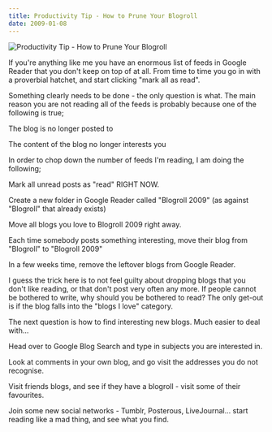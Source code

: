 ```yaml
---
title: Productivity Tip - How to Prune Your Blogroll
date: 2009-01-08
---
```


![Productivity Tip - How to Prune Your Blogroll](https://source.unsplash.com/0gkw_9fy0eQ/1600x900)

If you're anything like me you have an enormous list of feeds in Google Reader that you don't keep on top of at all. From time to time you go in with a proverbial hatchet, and start clicking "mark all as read".

Something clearly needs to be done - the only question is what. The main reason you are not reading all of the feeds is probably because one of the following is true;

The blog is no longer posted to

The content of the blog no longer interests you

In order to chop down the number of feeds I'm reading, I am doing the following;

Mark all unread posts as "read" RIGHT NOW.

Create a new folder in Google Reader called "Blogroll 2009" (as against "Blogroll" that already exists)

Move all blogs you love to Blogroll 2009 right away.

Each time somebody posts something interesting, move their blog from "Blogroll" to "Blogroll 2009"

In a few weeks time, remove the leftover blogs from Google Reader.

I guess the trick here is to not feel guilty about dropping blogs that you don't like reading, or that don't post very often any more. If people cannot be bothered to write, why should you be bothered to read? The only get-out is if the blog falls into the "blogs I love" category.

The next question is how to find interesting new blogs. Much easier to deal with...

Head over to Google Blog Search and type in subjects you are interested in.

Look at comments in your own blog, and go visit the addresses you do not recognise.

Visit friends blogs, and see if they have a blogroll - visit some of their favourites.

Join some new social networks - Tumblr, Posterous, LiveJournal... start reading like a mad thing, and see what you find.